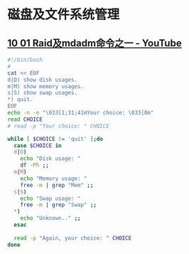 # 磁盘及文件系统管理

## [10 01 Raid及mdadm命令之一 - YouTube](https://www.youtube.com/watch?v=Oe4WQA-SGoU)



```bash
#!/bin/bash
#
cat << EOF
d|D) show disk usages.
m|M) show memory usages.
s|S) show swap usages.
*) quit.
EOF
echo -n -e "\033[1;31;41mYour choice: \033[0m"
read CHOICE
# read -p "Your choice: " CHOICE

while [ $CHOICE != 'quit' ];do
  case $CHOICE in
  d|D)
    echo "Disk usage: "
    df -Ph ;;
  m|M)
    echo "Memory usage: "
    free -m | grep "Mem" ;;
  s|S)
    echo "Swap usage: "
    free -m | grep "Swap" ;;
  *)
    echo "Unknown.." ;;
  esac
  
  read -p "Again, your choice: " CHOICE
done

```

